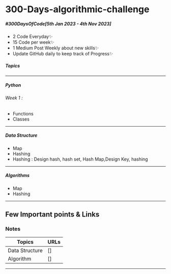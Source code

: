# 300-Days-algorithmic-challenge
##### #300DaysOfCode[5th Jan 2023 - 4th Nov 2023]
- 2 Code Everyday✨
-  15 Code per week✨
- 1 Medium Post Weekly about new skills✨
- Update GitHub daily to keep track of Progress✨ 

##### Topics

-------------------------------------------------
##### Python 
###### Week 1 : 
- Functions
- Classes
--------------------------------------------------
##### Data Structure 
- Map
- Hashing
- Hashing : Design hash, hash set, Hash Map,Design Key, hashing
--------------------------------------------------
##### Algorithms 
- Map
- Hashing
&nbsp;
--------------------------------------------------
## Few Important points & Links

### Notes

| Topics | URLs |
| ------ | ------ |
| Data Structure | []
| Algorithm | []

--------------------------------------------------



